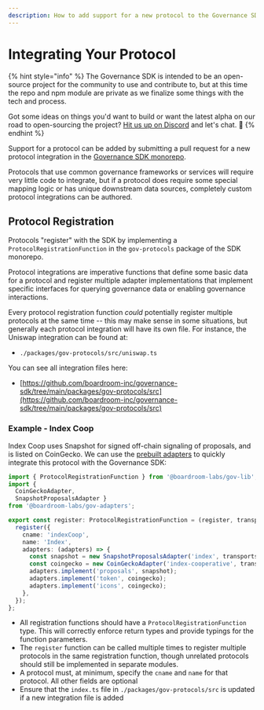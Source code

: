 ```yaml
---
description: How to add support for a new protocol to the Governance SDK.
---
```


# Integrating Your Protocol

{% hint style="info" %}
The Governance SDK is intended to be an open-source project for the community to use and contribute to, but at this time the repo and npm module are private as we finalize some things with the tech and process.

Got some ideas on things you'd want to build or want the latest alpha on our road to open-sourcing the project? [Hit us up on Discord](https://discord.gg/UBqtEddhsC) and let's chat. 👋
{% endhint %}

Support for a protocol can be added by submitting a pull request for a new protocol integration in the [Governance SDK monorepo](https://github.com/boardroom-inc/governance-sdk).

Protocols that use common governance frameworks or services will require very little code to integrate, but if a protocol does require some special mapping logic or has unique downstream data sources, completely custom protocol integrations can be authored.

## Protocol Registration

Protocols "register" with the SDK by implementing a `ProtocolRegistrationFunction` in the `gov-protocols` package of the SDK monorepo.

Protocol integrations are imperative functions that define some basic data for a protocol and register multiple adapter implementations that implement specific interfaces for querying governance data or enabling governance interactions.

Every protocol registration function _could_ potentially register multiple protocols at the same time -- this may make sense in some situations, but generally each protocol integration will have its own file. For instance, the Uniswap integration can be found at:

* `./packages/gov-protocols/src/uniswap.ts`

You can see all integration files here:

* [https://github.com/boardroom-inc/governance-sdk/tree/main/packages/gov-protocols/src](https://github.com/boardroom-inc/governance-sdk/tree/main/packages/gov-protocols/src)

### Example - Index Coop

Index Coop uses Snapshot for signed off-chain signaling of proposals, and is listed on CoinGecko. We can use the [prebuilt adapters](governance-frameworks/) to quickly integrate this protocol with the Governance SDK:

```typescript
import { ProtocolRegistrationFunction } from '@boardroom-labs/gov-lib';
import {
  CoinGeckoAdapter,
  SnapshotProposalsAdapter }
from '@boardroom-labs/gov-adapters';

export const register: ProtocolRegistrationFunction = (register, transports) => {
  register({
    cname: 'indexCoop',
    name: 'Index',
    adapters: (adapters) => {
      const snapshot = new SnapshotProposalsAdapter('index', transports);
      const coingecko = new CoinGeckoAdapter('index-cooperative', transports);
      adapters.implement('proposals', snapshot);
      adapters.implement('token', coingecko);
      adapters.implement('icons', coingecko);
    },
  });
};
```

* All registration functions should have a `ProtocolRegistrationFunction` type. This will correctly enforce return types and provide typings for the function parameters.
* The `register` function can be called multiple times to register multiple protocols in the same registration function, though unrelated protocols should still be implemented in separate modules.
* A protocol must, at minimum, specify the `cname` and `name` for that protocol. All other fields are optional
* Ensure that the `index.ts` file in `./packages/gov-protocols/src` is updated if a new integration file is added


